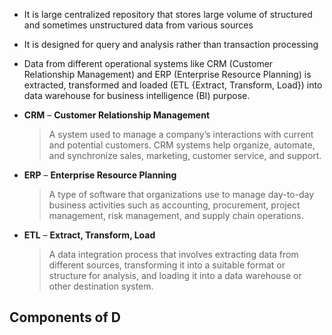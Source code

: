 
- It is large centralized repository that stores large volume of structured and sometimes unstructured data from various sources
- It is designed for query and analysis rather than transaction processing
- Data from different operational systems like CRM (Customer Relationship Management) and ERP (Enterprise Resource Planning) is extracted, transformed and loaded (ETL {Extract, Transform, Load}) into data warehouse for business intelligence (BI) purpose.


- **CRM** – **Customer Relationship Management**
    
    > A system used to manage a company’s interactions with current and potential customers. CRM systems help organize, automate, and synchronize sales, marketing, customer service, and support.
    
- **ERP** – **Enterprise Resource Planning**
    
    > A type of software that organizations use to manage day-to-day business activities such as accounting, procurement, project management, risk management, and supply chain operations.
    
- **ETL** – **Extract, Transform, Load**
    
    > A data integration process that involves extracting data from different sources, transforming it into a suitable format or structure for analysis, and loading it into a data warehouse or other destination system.
    


## Components of D